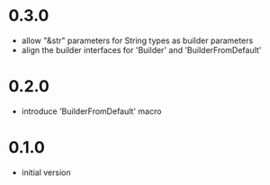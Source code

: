 # 0.3.0
* allow "&str" parameters for String types as builder parameters
* align the builder interfaces for 'Builder' and 'BuilderFromDefault'

# 0.2.0
* introduce 'BuilderFromDefault' macro

# 0.1.0
* initial version